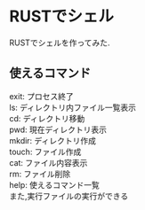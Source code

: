 # RUSTでシェル
RUSTでシェルを作ってみた.  

## 使えるコマンド
exit: プロセス終了  
ls: ディレクトリ内ファイル一覧表示  
cd: ディレクトリ移動  
pwd: 現在ディレクトリ表示  
mkdir: ディレクトリ作成  
touch: ファイル作成  
cat: ファイル内容表示  
rm: ファイル削除  
help: 使えるコマンド一覧  
また,実行ファイルの実行ができる  
